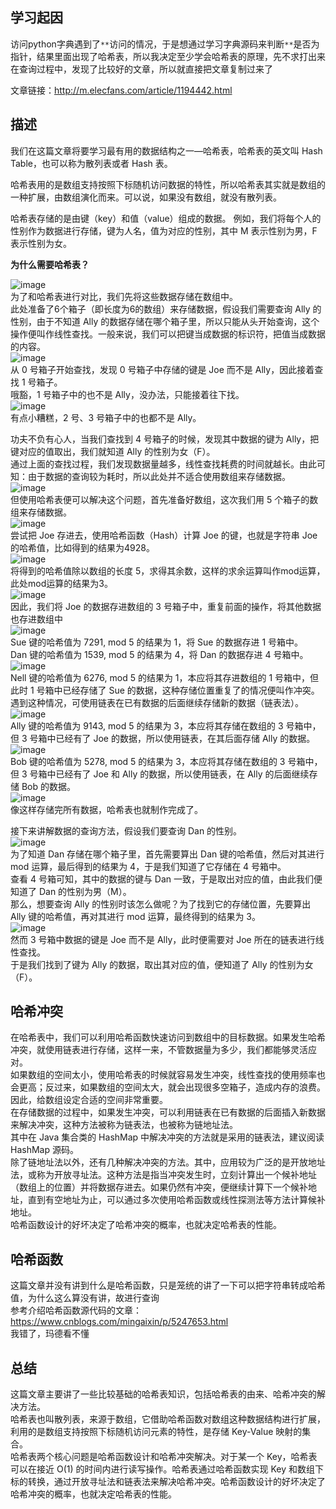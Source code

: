 ## 学习起因

  访问python字典遇到了`**`访问的情况，于是想通过学习字典源码来判断`**`是否为指针，结果里面出现了哈希表，所以我决定至少学会哈希表的原理，先不求打出来  
  在查询过程中，发现了比较好的文章，所以就直接把文章复制过来了 
    
  文章链接：http://m.elecfans.com/article/1194442.html  
   
## 描述  

  我们在这篇文章将要学习最有用的数据结构之一—哈希表，哈希表的英文叫 Hash Table，也可以称为散列表或者 Hash 表。  
  
  哈希表用的是数组支持按照下标随机访问数据的特性，所以哈希表其实就是数组的一种扩展，由数组演化而来。可以说，如果没有数组，就没有散列表。  
    
  哈希表存储的是由键（key）和值（value）组成的数据。 例如，我们将每个人的性别作为数据进行存储，键为人名，值为对应的性别，其中 M 表示性别为男，F 表示性别为女。  
  
  **为什么需要哈希表？**  
    
  ![image](https://user-images.githubusercontent.com/74129445/138059538-96044412-24a7-4cfb-a8fd-a78454f7fd26.png)  
  为了和哈希表进行对比，我们先将这些数据存储在数组中。  
  此处准备了6个箱子（即长度为6的数组）来存储数据，假设我们需要查询 Ally 的性别，由于不知道 Ally 的数据存储在哪个箱子里，所以只能从头开始查询，这个操作便叫作线性查找。一般来说，我们可以把键当成数据的标识符，把值当成数据的内容。  
  ![image](https://user-images.githubusercontent.com/74129445/138059606-e9af8d82-e52d-4521-a807-313ea7ec2148.png)  
  从 0 号箱子开始查找，发现 0 号箱子中存储的键是 Joe 而不是 Ally，因此接着查找 1 号箱子。  
  哦豁，1 号箱子中的也不是 Ally，没办法，只能接着往下找。  
  ![image](https://user-images.githubusercontent.com/74129445/138059735-34fb8a35-068a-413f-b783-16a132815b9a.png)  
  有点小糟糕，2 号、3 号箱子中的也都不是 Ally。  
    
  功夫不负有心人，当我们查找到 4 号箱子的时候，发现其中数据的键为 Ally，把键对应的值取出，我们就知道 Ally 的性别为女（F）。  
  通过上面的查找过程，我们发现数据量越多，线性查找耗费的时间就越长。由此可知：由于数据的查询较为耗时，所以此处并不适合使用数组来存储数据。  
  ![image](https://user-images.githubusercontent.com/74129445/138059772-0d45fa00-48e4-49ef-b8ca-3c96dc6ec52e.png)  
  但使用哈希表便可以解决这个问题，首先准备好数组，这次我们用 5 个箱子的数组来存储数据。  
  ![image](https://user-images.githubusercontent.com/74129445/138059827-8f7dd10f-b7f7-4f7d-8cf1-0c47cc0c6361.png)  
  尝试把 Joe 存进去，使用哈希函数（Hash）计算 Joe 的键，也就是字符串 Joe 的哈希值，比如得到的结果为4928。  
  ![image](https://user-images.githubusercontent.com/74129445/138059866-8cbb0f6a-37ae-4c3b-b5df-d4b85721d50f.png)  
  将得到的哈希值除以数组的长度 5，求得其余数，这样的求余运算叫作mod运算，此处mod运算的结果为3。  
  ![image](https://user-images.githubusercontent.com/74129445/138059913-5a6fef89-3a6c-4eb4-8d59-e32580e83621.png)  
  因此，我们将 Joe 的数据存进数组的 3 号箱子中，重复前面的操作，将其他数据也存进数组中  
  ![image](https://user-images.githubusercontent.com/74129445/138059967-6751087c-72dd-4d64-bd62-80cdad115645.png)  
  Sue 键的哈希值为 7291, mod 5 的结果为 1，将 Sue 的数据存进 1 号箱中。  
  Dan 键的哈希值为 1539, mod 5 的结果为 4，将 Dan 的数据存进 4 号箱中。  
  ![image](https://user-images.githubusercontent.com/74129445/138060038-07b3af12-64c2-4de9-9f7a-f2964f70a211.png)  
  Nell 键的哈希值为 6276, mod 5 的结果为 1，本应将其存进数组的 1 号箱中，但此时 1 号箱中已经存储了 Sue 的数据，这种存储位置重复了的情况便叫作冲突。  
  遇到这种情况，可使用链表在已有数据的后面继续存储新的数据（链表法）。  
  ![image](https://user-images.githubusercontent.com/74129445/138060101-c3103363-1643-48c5-93a1-ea10f885a58f.png)  
  Ally 键的哈希值为 9143, mod 5 的结果为 3，本应将其存储在数组的 3 号箱中，但 3 号箱中已经有了 Joe 的数据，所以使用链表，在其后面存储 Ally 的数据。  
  ![image](https://user-images.githubusercontent.com/74129445/138060145-55b21042-7bb0-4cb6-af13-b1b627f012b1.png)  
  Bob 键的哈希值为 5278, mod 5 的结果为 3，本应将其存储在数组的 3 号箱中，但 3 号箱中已经有了 Joe 和 Ally 的数据，所以使用链表，在 Ally 的后面继续存储 Bob 的数据。  
  ![image](https://user-images.githubusercontent.com/74129445/138060190-609151ed-ea5a-44be-82ab-d6245ecd6bd7.png)  
  像这样存储完所有数据，哈希表也就制作完成了。  
    
  接下来讲解数据的查询方法，假设我们要查询 Dan 的性别。  
  ![image](https://user-images.githubusercontent.com/74129445/138060252-311d34cf-da51-4816-a834-94ac7d46aa67.png)  
  为了知道 Dan 存储在哪个箱子里，首先需要算出 Dan 键的哈希值，然后对其进行 mod 运算，最后得到的结果为 4，于是我们知道了它存储在 4 号箱中。  
  查看 4 号箱可知，其中的数据的键与 Dan 一致，于是取出对应的值，由此我们便知道了 Dan 的性别为男（M）。  
  那么，想要查询 Ally 的性别时该怎么做呢？为了找到它的存储位置，先要算出 Ally 键的哈希值，再对其进行 mod 运算，最终得到的结果为 3。  
  ![image](https://user-images.githubusercontent.com/74129445/138060321-3d326341-72a6-4f94-9321-8645ac34ce52.png)  
  然而 3 号箱中数据的键是 Joe 而不是 Ally，此时便需要对 Joe 所在的链表进行线性查找。  
  于是我们找到了键为 Ally 的数据，取出其对应的值，便知道了 Ally 的性别为女（F）。  
  
  ## 哈希冲突
  
  在哈希表中，我们可以利用哈希函数快速访问到数组中的目标数据。如果发生哈希冲突，就使用链表进行存储，这样一来，不管数据量为多少，我们都能够灵活应对。  
  如果数组的空间太小，使用哈希表的时候就容易发生冲突，线性查找的使用频率也会更高；反过来，如果数组的空间太大，就会出现很多空箱子，造成内存的浪费。因此，给数组设定合适的空间非常重要。  
  在存储数据的过程中，如果发生冲突，可以利用链表在已有数据的后面插入新数据来解决冲突，这种方法被称为链表法，也被称为链地址法。  
  其中在 Java 集合类的 HashMap 中解决冲突的方法就是采用的链表法，建议阅读 HashMap 源码。  
  除了链地址法以外，还有几种解决冲突的方法。其中，应用较为广泛的是开放地址法，或称为开放寻址法。这种方法是指当冲突发生时，立刻计算出一个候补地址（数组上的位置）并将数据存进去。如果仍然有冲突，便继续计算下一个候补地址，直到有空地址为止，可以通过多次使用哈希函数或线性探测法等方法计算候补地址。  
  哈希函数设计的好坏决定了哈希冲突的概率，也就决定哈希表的性能。
  ## 哈希函数
  这篇文章并没有讲到什么是哈希函数，只是笼统的讲了一下可以把字符串转成哈希值，为什么这么算没有讲，故进行查询  
  参考介绍哈希函数源代码的文章：https://www.cnblogs.com/mingaixin/p/5247653.html  
  我错了，玛德看不懂
  ## 总结
  这篇文章主要讲了一些比较基础的哈希表知识，包括哈希表的由来、哈希冲突的解决方法。  
  哈希表也叫散列表，来源于数组，它借助哈希函数对数组这种数据结构进行扩展，利用的是数组支持按照下标随机访问元素的特性，是存储 Key-Value 映射的集合。  
  哈希表两个核心问题是哈希函数设计和哈希冲突解决。对于某一个 Key，哈希表可以在接近 O(1) 的时间内进行读写操作。哈希表通过哈希函数实现 Key 和数组下标的转换，通过开放寻址法和链表法来解决哈希冲突。哈希函数设计的好坏决定了哈希冲突的概率，也就决定哈希表的性能。  
  



  

  

































